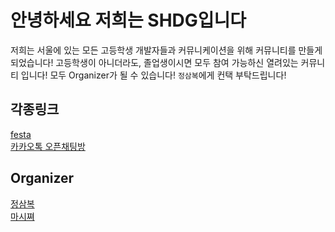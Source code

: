 # 안녕하세요 저희는 SHDG입니다

저희는 서울에 있는 모든 고등학생 개발자들과 커뮤니케이션을 위해 커뮤니티를 만들게 되었습니다!
고등학생이 아니더라도, 졸업생이시면 모두 참여 가능하신 열려있는 커뮤니티 입니다!
모두 Organizer가 될 수 있습니다! `정삼복`에게 컨택 부탁드립니다!

## 각종링크

[festa](https://festa.io/hosts/2003)
<br>
[카카오톡 오픈채팅방](https://open.kakao.com/o/gGAJxvvf)

## Organizer

[정삼복](https://github.com/sambok23)
<br>
[마시쪄](https://github.com/igiza1213)
